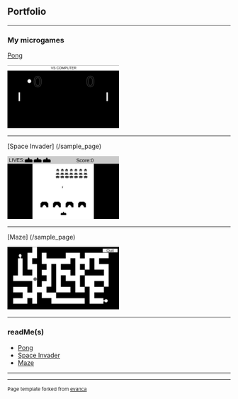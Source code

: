 ## Portfolio

---

### My microgames

[Pong](/sample_page)

<img src="https://github.com/Ventea89/ventea89.github.io/blob/master/images/pongSS.png" height="50%" width="50%"/>

---
[Space Invader] (/sample_page)

<img src="https://github.com/Ventea89/ventea89.github.io/blob/master/images/siSS.png" height="50%" width="50%"/>

---
[Maze] (/sample_page)

<img src="https://github.com/Ventea89/ventea89.github.io/blob/master/images/mazeSS.png" height="50%" width="50%"/>

---

### readMe(s)

- [Pong](http://example.com/)
- [Space Invader](http://example.com/)
- [Maze](http://example.com/)

---




---
<p style="font-size:11px">Page template forked from <a href="https://github.com/evanca/quick-portfolio">evanca</a></p>
<!-- Remove above link if you don't want to attibute -->
